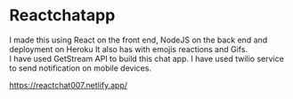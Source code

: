 # Reactchatapp

 I made this using React on the front end, NodeJS on the back end and deployment on Heroku It also has with emojis reactions and Gifs.                  
 I have used GetStream API to build this chat app. I have used twilio service to send notification on mobile devices.              

https://reactchat007.netlify.app/ 
